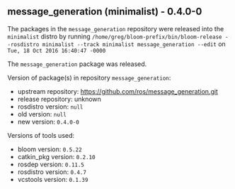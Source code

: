 ## message_generation (minimalist) - 0.4.0-0

The packages in the `message_generation` repository were released into the `minimalist` distro by running `/home/greg/bloom-prefix/bin/bloom-release --rosdistro minimalist --track minimalist message_generation --edit` on `Tue, 18 Oct 2016 16:40:47 -0000`

The `message_generation` package was released.

Version of package(s) in repository `message_generation`:

- upstream repository: https://github.com/ros/message_generation.git
- release repository: unknown
- rosdistro version: `null`
- old version: `null`
- new version: `0.4.0-0`

Versions of tools used:

- bloom version: `0.5.22`
- catkin_pkg version: `0.2.10`
- rosdep version: `0.11.5`
- rosdistro version: `0.4.7`
- vcstools version: `0.1.39`


